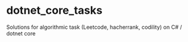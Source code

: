 # dotnet_core_tasks
Solutions for algorithmic task (Leetcode, hacherrank, codility) on C# / dotnet core
